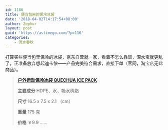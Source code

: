 ```yaml
---
id: 1186
title: 便当包用的保冷冰袋
date: '2018-04-02T14:17:54+08:00'
author: Zephur
layout: post
guid: 'https://astimego.com/?p=116'
categories:
    - 流水春秋
---
```


打算买些便当包里保冷的冰袋，京东自营就一家，看着不怎么靠谱，深水宝就更乱了，正准备放弃想起迪卡侬——产品完美符合需求，直接下单（官网，淘宝店无此商品）。

> [**户外运动保冷冰袋 QUECHUA ICE PACK**](https://www.decathlon.com.cn/zh/p/quechua-china-ice-pack/_/R-p-185971?currentPage=1&filter=all&mc=8398377&orderId=cn310211351)
> 
> **主要成分** HDPE、水、吸水树脂
> 
> **尺寸** 16.5 x 7.5 x 2.1 （cm）
> 
> **重量** 175 克
> 
> **价格** ￥9.9 ……